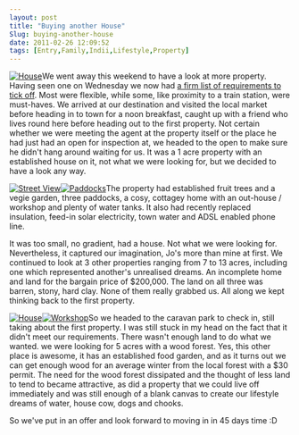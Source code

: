 ```yaml
---
layout: post
title: "Buying another House"
Slug: buying-another-house
date: 2011-02-26 12:09:52
tags: [Entry,Family,Indii,Lifestyle,Property]
---
```

[![](/wp-content/uploads/2011/02/2349097ao-300x225.jpg "House")](https://bendechrai.com/wp-content/uploads/2011/02/2349097ao.jpg)We went away this weekend to have a look at more property. Having seen one on Wednesday we now had [a firm list of requirements to tick off](http://365gratitude2010.blogspot.com/2011/02/feb-23rd_23.html). Most were flexible, while some, like proximity to a train station, were must-haves. We arrived at our destination and visited the local market before heading in to town for a noon breakfast, caught up with a friend who lives round here before heading out to the first property. Not certain whether we were meeting the agent at the property itself or the place he had just had an open for inspection at, we headed to the open to make sure he didn't hang around waiting for us. It was a 1 acre property with an established house on it, not what we were looking for, but we decided to have a look any way.

[![](/wp-content/uploads/2011/02/2349097bo-150x150.jpg "Street View")](https://bendechrai.com/wp-content/uploads/2011/02/2349097bo.jpg)[![](/wp-content/uploads/2011/02/2349097io-150x150.jpg "Paddocks")](https://bendechrai.com/wp-content/uploads/2011/02/2349097io.jpg)The property had established fruit trees and a vegie garden, three paddocks, a cosy, cottagey home with an out-house / workshop and plenty of water tanks. It also had recently replaced insulation, feed-in solar electricity, town water and ADSL enabled phone line.

It was too small, no gradient, had a house. Not what we were looking for. Nevertheless, it captured our imagination, Jo's more than mine at first. We continued to look at 3 other properties ranging from 7 to 13 acres, including one which represented another's unrealised dreams. An incomplete home and land for the bargain price of $200,000. The land on all three was barren, stony, hard clay. None of them really grabbed us. All along we kept thinking back to the first property.

[![](/wp-content/uploads/2011/02/2349097ho-150x150.jpg "House")](https://bendechrai.com/wp-content/uploads/2011/02/2349097ho.jpg)[![](/wp-content/uploads/2011/02/2349097go-150x150.jpg "Workshop")](https://bendechrai.com/wp-content/uploads/2011/02/2349097go.jpg)So we headed to the caravan park to check in, still taking about the first property. I was still stuck in my head on the fact that it didn't meet our requirements. There wasn't enough land to do what we wanted. we were looking for 5 acres with a wood forest. Yes, this other place is awesome, it has an established food garden, and as it turns out we can get enough wood for an average winter from the local forest with a $30 permit. The need for the wood forest dissipated and the thought of less land to tend to became attractive, as did a property that we could live off immediately and was still enough of a blank canvas to create our lifestyle dreams of water, house cow, dogs and chooks.

So we've put in an offer and look forward to moving in in 45 days time :D
